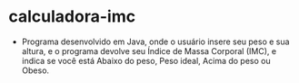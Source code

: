 # calculadora-imc

* Programa desenvolvido em Java, onde o usuário insere seu peso e sua altura, e o programa devolve seu Índice de Massa Corporal (IMC), e indica se você está Abaixo do peso, Peso ideal, Acima do peso ou Obeso.
